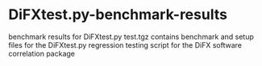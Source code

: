 # DiFXtest.py-benchmark-results
benchmark results for DiFXtest.py
test.tgz contains benchmark and setup files for the DiFXtest.py regression testing script for the DiFX software correlation package  
